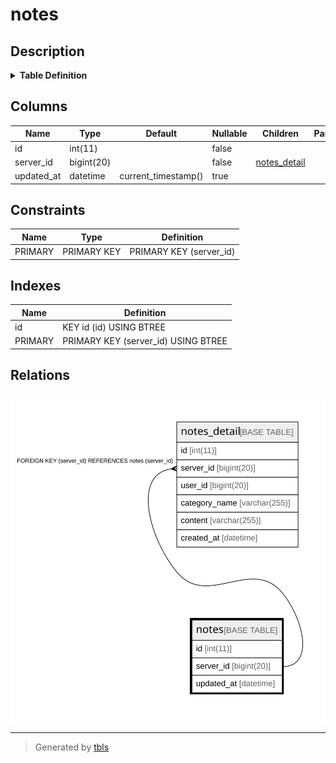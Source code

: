 # notes

## Description

<details>
<summary><strong>Table Definition</strong></summary>

```sql
CREATE TABLE `notes` (
  `id` int(11) NOT NULL AUTO_INCREMENT,
  `server_id` bigint(20) NOT NULL,
  `updated_at` datetime DEFAULT current_timestamp(),
  PRIMARY KEY (`server_id`),
  KEY `id` (`id`)
) ENGINE=InnoDB AUTO_INCREMENT=[Redacted by tbls] DEFAULT CHARSET=utf8mb4
```

</details>

## Columns

| Name | Type | Default | Nullable | Children | Parents | Comment |
| ---- | ---- | ------- | -------- | -------- | ------- | ------- |
| id | int(11) |  | false |  |  |  |
| server_id | bigint(20) |  | false | [notes_detail](notes_detail.md) |  |  |
| updated_at | datetime | current_timestamp() | true |  |  |  |

## Constraints

| Name | Type | Definition |
| ---- | ---- | ---------- |
| PRIMARY | PRIMARY KEY | PRIMARY KEY (server_id) |

## Indexes

| Name | Definition |
| ---- | ---------- |
| id | KEY id (id) USING BTREE |
| PRIMARY | PRIMARY KEY (server_id) USING BTREE |

## Relations

![er](notes.svg)

---

> Generated by [tbls](https://github.com/k1LoW/tbls)
